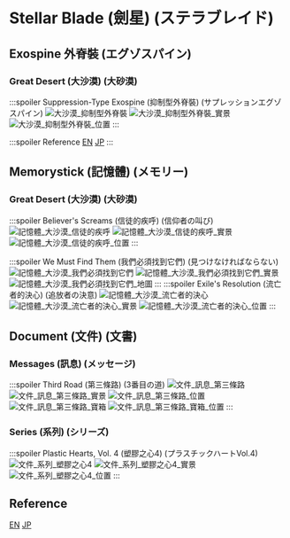 # Stellar Blade (劍星) (ステラブレイド)

## Exospine 外脊裝 (エグゾスパイン)
### Great Desert (大沙漠) (大砂漠)
:::spoiler Suppression-Type Exospine (抑制型外脊裝) (サプレッションエグゾスパイン)
![大沙漠_抑制型外脊裝](https://hackmd.io/_uploads/BJ1sWLRzA.jpg)
![大沙漠_抑制型外脊裝_實景](https://hackmd.io/_uploads/B1xhWURG0.jpg)
![大沙漠_抑制型外脊裝_位置](https://hackmd.io/_uploads/ByXhWIRzA.jpg)
:::

:::spoiler Reference
[EN](https://www.ign.com/wikis/stellar-blade/Exospine_Locations)
[JP](https://kamigame.jp/stellar-blade/page/313819048590717733.html)
:::


## Memorystick (記憶體) (メモリー)
### Great Desert (大沙漠) (大砂漠)
:::spoiler Believer's Screams (信徒的疾呼) (信仰者の叫び)
![記憶體_大沙漠_信徒的疾呼](https://hackmd.io/_uploads/rks5EPAzR.jpg)
![記憶體_大沙漠_信徒的疾呼_實景](https://hackmd.io/_uploads/Bkbo4vCMR.png)
![記憶體_大沙漠_信徒的疾呼_位置](https://hackmd.io/_uploads/rkviNv0f0.jpg)
:::

:::spoiler We Must Find Them (我們必須找到它們) (見つけなければならない)
![記憶體_大沙漠_我們必須找到它們](https://hackmd.io/_uploads/rJy36U0MR.jpg)
![記憶體_大沙漠_我們必須找到它們_實景](https://hackmd.io/_uploads/SJomRI0fC.png)
![記憶體_大沙漠_我們必須找到它們_地圖](https://hackmd.io/_uploads/Syi4C8RG0.jpg)
:::
:::spoiler Exile's Resolution (流亡者的決心) (追放者の決意)
![記憶體_大沙漠_流亡者的決心](https://hackmd.io/_uploads/ByKGiQAMA.jpg)
![記憶體_大沙漠_流亡者的決心_實景](https://hackmd.io/_uploads/HkRpoQAfC.png)
![記憶體_大沙漠_流亡者的決心_位置](https://hackmd.io/_uploads/HJ0UsQAMR.jpg)
:::


## Document (文件) (文書)
### Messages (訊息) (メッセージ)
:::spoiler Third Road (第三條路) (3番目の道)
![文件_訊息_第三條路](https://hackmd.io/_uploads/S11ivrAz0.jpg)
![文件_訊息_第三條路_實景](https://hackmd.io/_uploads/HkNjPHRGR.jpg)
![文件_訊息_第三條路_位置](https://hackmd.io/_uploads/HkwsvBAG0.jpg)
![文件_訊息_第三條路_寶箱](https://hackmd.io/_uploads/r1cjPrCf0.png)
![文件_訊息_第三條路_寶箱_位置](https://hackmd.io/_uploads/rJ-pwBAMA.png)
:::

### Series (系列) (シリーズ)
:::spoiler Plastic Hearts, Vol. 4 (塑膠之心4) (プラスチックハートVol.4)
![文件_系列_塑膠之心4](https://hackmd.io/_uploads/SJ65jM0MR.jpg)
![文件_系列_塑膠之心4_實景](https://hackmd.io/_uploads/S128hf0fR.png)
![文件_系列_塑膠之心4_位置](https://hackmd.io/_uploads/ByI83GAzR.png)
:::
## Reference
[EN](https://game8.co/games/Stellar-Blade)
[JP](https://kamigame.jp/stellar-blade/index.html)
